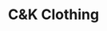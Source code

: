 ---
title: "C&K Clothing"
url: /west-plains/cundk-clothing-southern-hills-center/
shop: Kleidung
---